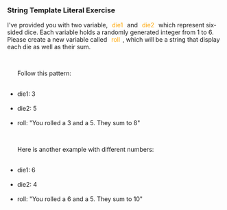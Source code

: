 ### String Template Literal Exercise
<p> I've provided you with two variable, <span style= "color: orange; border: 1px solid white; padding: 0 5px">die1</span>
and <span style= "color: orange; border: 1px solid white; padding: 0 5px">die2</span> which represent six-sided dice. Each variable holds a randomly generated integer from 1 to 6. Please create a new variable called <span style= "color: orange; border: 1px solid white; padding: 0 5px">roll</span>, which will be a string that display each die as well as their sum.<p><br> 
<ul>
<p>Follow this pattern:</p>
<br>
 <li>die1: 3</li><br>
 <li>die2: 5</li><br>
 <li>roll: "You rolled a 3 and a 5. They sum to 8"</li>
</ul>
<br>
  <ul>
  <p>Here is another example with different numbers:</p>
  <br>
 <li>die1: 6</li><br>
 <li>die2: 4</li><br>
 <li>roll: "You rolled a 6 and a 5. They sum to 10"</li>
</ul>
